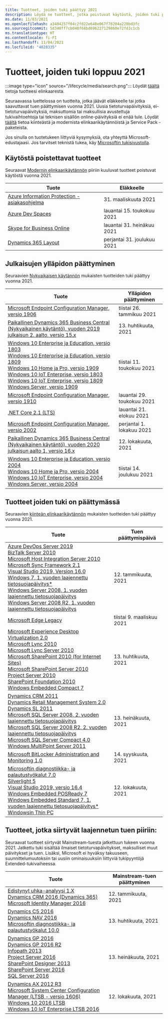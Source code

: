 ```yaml
---
title: Tuotteet, joiden tuki päättyy 2021
description: Löydä ne tuotteet, jotka poistuvat käytöstä, joiden tuki päättyy tai jotka siirtyvät Mainstream-tuesta laajennetun tuen piiriin vuonna 2021.
ms.date: 11/03/2021
ms.openlocfilehash: a3404257f04c2f022e648e067f78204a220bd3fc
ms.sourcegitcommit: 5d340ff7cb048f68bd696227129860e72fd3c1cb
ms.translationtype: HT
ms.contentlocale: fi-FI
ms.lasthandoff: 11/04/2021
ms.locfileid: "4028335"
---
```

# <a name="products-ending-support-in-2021"></a>Tuotteet, joiden tuki loppuu 2021

:::image type="icon" source="/lifecycle/media/search.png":::
Löydät [täältä](/lifecycle/products/) tietoja tuotteesi elinkaaresta.

Seuraavassa luettelossa on tuotteita, jotka jäävät eläkkeelle tai jotka saavuttavat tuen päättymisen vuonna 2021. Uusia tietoturvapäivityksiä, ei-tietoturvapäivityksiä, maksuttomia tai maksullisia avustettuja tukivaihtoehtoja tai teknisen sisällön online-päivityksiä ei enää tule. Löydät [täältä](/lifecycle/overview/product-end-of-support-overview) tietoa kiinteästä ja modernista elinkaarikäytännöistä ja Service Pack -paketeista.

Jos sinulla on tuotetukeen liittyviä kysymyksiä, ota yhteyttä Microsoft-edustajaasi. Jos tarvitset teknistä tukea, käy [Microsoftin tukisivustolla](https://support.microsoft.com/contactus/?ws=support).

## <a name="product-retirements"></a>Käytöstä poistettavat tuotteet

Seuraavat [Modernin elinkaarikäytännön](/lifecycle/policies/modern) piiriin kuuluvat tuotteet poistuvat käytöstä vuonna 2021.

| Tuote | Eläkkeelle |
| --- | --- |
| [Azure Information Protection -asiakasohjelma](/lifecycle/products/azure-information-protection-client?branch=live)<br> | 31. maaliskuuta 2021 |
| [Azure Dev Spaces](/lifecycle/products/azure-dev-spaces?branch=live)<br> | lauantai 15. toukokuu 2021 |
| [Skype for Business Online](/lifecycle/products/skype-for-business-online?branch=live)<br> | lauantai 31. heinäkuu 2021 |
| [Dynamics 365 Layout](/lifecycle/products/dynamics-365-layout?branch=live)<br> | perjantai 31. joulukuu 2021 |


## <a name="release-end-of-servicing"></a>Julkaisujen ylläpidon päättyminen

Seuraavien [Nykyaikaisen käytännön](/lifecycle/policies/modern) mukaisten tuotteiden tuki päättyy vuonna 2021.

| Tuote | Ylläpidon päättyminen |
| --- | --- |
| [Microsoft Endpoint Configuration Manager, versio 1906](/lifecycle/products/microsoft-endpoint-configuration-manager?branch=live)<br> | tiistai 26. tammikuu 2021 |
| [Paikallinen Dynamics 365 Business Central (Nykyaikainen käytäntö), vuoden 2019 julkaisun 2. aalto, versio 15.x](/lifecycle/products/dynamics-365-business-central-onpremises-modern-policy?branch=live)<br> | 13. huhtikuuta, 2021 |
| [Windows 10 Enterprise ja Education, versio 1803](/lifecycle/products/windows-10-enterprise-and-education?branch=live)<br>[Windows 10 Enterprise ja Education, versio 1809](/lifecycle/products/windows-10-enterprise-and-education?branch=live)<br>[Windows 10 Home ja Pro, versio 1909](/lifecycle/products/windows-10-home-and-pro?branch=live)<br>[Windows 10 IoT Enterprise, versio 1803](/lifecycle/products/windows-10-iot-enterprise?branch=live)<br>[Windows 10 IoT Enterprise, versio 1809](/lifecycle/products/windows-10-iot-enterprise?branch=live)<br>[Windows Server, versio 1909](/lifecycle/products/windows-server?branch=live)<br> | tiistai 11. toukokuu 2021 |
| [Microsoft Endpoint Configuration Manager, versio 1910](/lifecycle/products/microsoft-endpoint-configuration-manager?branch=live)<br> | lauantai 29. toukokuu 2021 |
| [.NET Core 2.1 (LTS)](/lifecycle/products/microsoft-net-and-net-core?branch=live)<br> | lauantai 21. elokuu 2021 |
| [Microsoft Endpoint Configuration Manager, versio 2002](/lifecycle/products/microsoft-endpoint-configuration-manager?branch=live)<br> | perjantai 1. lokakuu 2021 |
| [Paikallinen Dynamics 365 Business Central (Nykyaikainen käytäntö), vuoden 2020 julkaisun aalto 1, versio 16.x](/lifecycle/products/dynamics-365-business-central-onpremises-modern-policy?branch=live)<br> | 12. lokakuuta, 2021 |
| [Windows 10 Enterprise ja Education, versio 2004](/lifecycle/products/windows-10-enterprise-and-education?branch=live)<br>[Windows 10 Home ja Pro, versio 2004](/lifecycle/products/windows-10-home-and-pro?branch=live)<br>[Windows 10 IoT Enterprise, versio 2004](/lifecycle/products/windows-10-iot-enterprise?branch=live)<br>[Windows Server, versio 2004](/lifecycle/products/windows-server?branch=live)<br> | tiistai 14. joulukuu 2021 |


## <a name="products-reaching-end-of-support"></a>Tuotteet joiden tuki on päättymässä

Seuraavien [kiinteän elinkaarikäytännön](/lifecycle/policies/fixed) mukaisten tuotteiden tuki päättyy vuonna 2021.

| Tuote | Tuen päättymispäivä |
| --- | --- |
| [Azure DevOps Server 2019](/lifecycle/products/azure-devops-server-2019?branch=live)<br>[BizTalk Server 2010](/lifecycle/products/biztalk-server-2010?branch=live)<br>[Microsoft Host Integration Server 2010](/lifecycle/products/microsoft-host-integration-server-2010?branch=live)<br>[Microsoft Sync Framework 2.1](/lifecycle/products/microsoft-sync-framework-21?branch=live)<br>[Visual Studio 2019, Version 16.0](/lifecycle/products/visual-studio-2019?branch=live)<br>[Windows 7, 1. vuoden laajennettu tietosuojapäivitys*](/lifecycle/products/windows-7?branch=live)<br>[Windows Server 2008, 1. vuoden laajennettu tietosuojapäivitys](/lifecycle/products/windows-server-2008?branch=live)<br>[Windows Server 2008 R2, 1. vuoden laajennettu tietosuojapäivitys](/lifecycle/products/windows-server-2008-r2?branch=live)<br> | 12. tammikuuta, 2021 |
| [Microsoft Edge Legacy](/lifecycle/products/microsoft-edge-legacy?branch=live)<br> | tiistai 9. maaliskuu 2021 |
| [Microsoft Experience Desktop Virtualization 2.0](/lifecycle/products/microsoft-enterprise-desktop-virtualization-20?branch=live)<br>[Microsoft Lync 2010](/lifecycle/products/microsoft-lync-2010?branch=live)<br>[Microsoft Lync Server 2010](/lifecycle/products/microsoft-lync-server-2010?branch=live)<br>[Microsoft SharePoint 2010 (for Internet Sites)](/lifecycle/products/microsoft-sharepoint-2010?branch=live)<br>[Microsoft SharePoint Server 2010](/lifecycle/products/microsoft-sharepoint-server-2010?branch=live)<br>[Project Server 2010](/lifecycle/products/project-server-2010?branch=live)<br>[SharePoint Foundation 2010](/lifecycle/products/sharepoint-foundation-2010?branch=live)<br>[Windows Embedded Compact 7](/lifecycle/products/windows-embedded-compact-7?branch=live)<br> | 13. huhtikuuta, 2021 |
| [Dynamics CRM 2011](/lifecycle/products/dynamics-crm-2011?branch=live)<br>[Dynamics Retail Management System 2.0](/lifecycle/products/dynamics-retail-management-system-20?branch=live)<br>[Dynamics SL 2011](/lifecycle/products/dynamics-sl-2011?branch=live)<br>[Microsoft SQL Server 2008, 2. vuoden laajennettu tietosuojapäivitys](/lifecycle/products/microsoft-sql-server-2008?branch=live)<br>[Microsoft SQL Server 2008 R2, 2. vuoden laajennettu tietosuojapäivitys](/lifecycle/products/microsoft-sql-server-2008-r2?branch=live)<br>[Microsoft SQL Server Compact 4.0](/lifecycle/products/microsoft-sql-server-compact-40?branch=live)<br>[Windows MultiPoint Server 2011](/lifecycle/products/windows-multipoint-server-2011?branch=live)<br> | 13. heinäkuuta, 2021 |
| [Microsoft BitLocker Administration and Monitoring 1.0](/lifecycle/products/microsoft-bitlocker-administration-and-monitoring-10?branch=live)<br> | 14. syyskuuta, 2021 |
| [Microsoftin diagnostiikka- ja palautustyökalut 7.0](/lifecycle/products/microsoft-diagnostics-and-recovery-toolset-70?branch=live)<br>[Silverlight 5](/lifecycle/products/silverlight-5?branch=live)<br>[Visual Studio 2019, versio 16.4](/lifecycle/products/visual-studio-2019?branch=live)<br>[Windows Embedded POSReady 7](/lifecycle/products/windows-embedded-posready-7?branch=live)<br>[Windows Embedded Standard 7, 1. vuoden laajennettu tietosuojapäivitys*](/lifecycle/products/windows-embedded-standard-7?branch=live)<br>[Windowsin Thin PC](/lifecycle/products/windows-thin-pc?branch=live)<br> | 12. lokakuuta, 2021 |


## <a name="products-moving-to-extended-support"></a>Tuotteet, jotka siirtyvät laajennetun tuen piiriin:

Seuraavat tuotteet siirtyvät Mainstream-tuesta jatkettuun tukeen vuonna 2021. Jatkettu tuki sisältää ilmaiset tietoturvapäivitykset, maksulliset muut päivitykset ja tuen. Lisäksi, Microsoft ei hyväksy takuuseen, suunnittelumuutoksiin tai uusiin ominaisuuksiin liittyviä tukipyyntöjä Extended-tukivaiheessa.

| Tuote | Mainstream-tuen päättyminen |
| --- | --- |
| [Edistynyt uhka-analyysi 1.X](/lifecycle/products/advanced-threat-analytics-1x?branch=live)<br>[Dynamics CRM 2016 (Dynamics 365)](/lifecycle/products/dynamics-crm-2016-dynamics-365?branch=live)<br>[Microsoft Identity Manager 2016](/lifecycle/products/microsoft-identity-manager-2016?branch=live)<br> | 12. tammikuuta, 2021 |
| [Dynamics C5 2016](/lifecycle/products/dynamics-c5-2016?branch=live)<br>[Dynamics NAV 2016](/lifecycle/products/dynamics-nav-2016?branch=live)<br>[Microsoftin diagnostiikka- ja palautustyökalut 10.0](/lifecycle/products/microsoft-diagnostics-and-recovery-toolset-100?branch=live)<br> | 13. huhtikuuta, 2021 |
| [Dynamics GP 2016](/lifecycle/products/dynamics-gp-2016?branch=live)<br>[Dynamics GP 2016 R2](/lifecycle/products/dynamics-gp-2016-r2?branch=live)<br>[Infopath 2013](/lifecycle/products/infopath-2013?branch=live)<br>[Project Server 2016](/lifecycle/products/project-server-2016?branch=live)<br>[SharePoint Designer 2013](/lifecycle/products/sharepoint-designer-2013?branch=live)<br>[SharePoint Server 2016](/lifecycle/products/sharepoint-server-2016?branch=live)<br>[SQL Server 2016](/lifecycle/products/sql-server-2016?branch=live)<br> | 13. heinäkuuta, 2021 |
| [Dynamics AX 2012 R3](/lifecycle/products/dynamics-ax-2012-r3?branch=live)<br>[Microsoft System Center Configuration Manager (LTSB - versio 1606)](/lifecycle/products/microsoft-system-center-configuration-manager-ltsb-version-1606?branch=live)<br>[Windows 10 2016 LTSB](/lifecycle/products/windows-10-2016-ltsb?branch=live)<br>[Windows 10 IoT Enterprise LTSB 2016](/lifecycle/products/windows-10-iot-enterprise-ltsb-2016?branch=live)<br> | 12. lokakuuta, 2021 |
